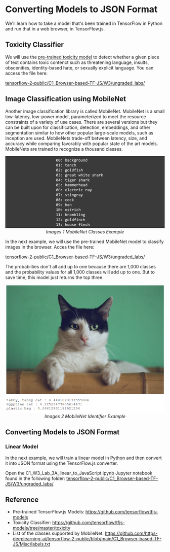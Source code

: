 # Converting Models to JSON Format

We'll learn how to take a model that's been trained in TensorFlow in Python and run that in a web browser, in TensorFlow.js.

## Toxicity Classifier
We will use the [pre-trained toxicity model](https://github.com/tensorflow/tfjs-models/tree/master/toxicity) to detect whether a given piece of text contains toxic contenct such as threatening language, insults, obscenities, identity-based hate, or sexually explicit language. You can access the file here:

[tensorflow-2-public/C1_Browser-based-TF-JS/W3/ungraded_labs/](../../tensorflow-2-public/C1_Browser-based-TF-JS/W3/ungraded_labs/)

## Image Classification using MobileNet
Another image classification library is called MobileNet. MobileNet is a small low-latency, low-power model, parameterized to meet the resource constraints of a variety of use cases. There are several versions but they can be built upon for classification, detection, embeddings, and other segmentation similar to how other popular large-scale models, such as Inception are used. MobileNets trade-off between latency, size, and accuracy while comparing favorably with popular state of the art models. MobileNets are trained to recognize a thousand classes.

<p align="center">
    <img src="img/1-mobilenet.png" alt="mobile-net"> <br>
    <i>Images 1 MobileNet Classes Example</i>
</p>

In the next example, we will use the pre-trained MobileNet model to classify images in the browser. Acces the file here:

[tensorflow-2-public/C1_Browser-based-TF-JS/W3/ungraded_labs/](../../tensorflow-2-public/C1_Browser-based-TF-JS/W3/ungraded_labs/)

The probabiities don't all add up to one because there are 1,000 classes and the probability values for all 1,000 classes will add up to one. But to save time, this model just returns the top three.

<p align="center">
    <img src="img/2-mobilenet-example.png" alt="mobile-net-example"> <br>
    <i>Images 2 MobileNet Identifier Example</i>
</p>

## Converting Models to JSON Format
### **Linear Model**
In the next example, we will train a linear model in Python and then convert it into JSON format using the TensorFlow.js converter.

Open the C1_W3_Lab_3A_linear_to_JavaScript.ipynb Jupyter notebook found in the following folder:
[tensorflow-2-public/C1_Browser-based-TF-JS/W3/ungraded_labs/](../../tensorflow-2-public/C1_Browser-based-TF-JS/W3/ungraded_labs/)

## Reference
* Pre-trained TensorFlow.js Models: https://github.com/tensorflow/tfjs-models
* Toxicity Classifier: https://github.com/tensorflow/tfjs-models/tree/master/toxicity
* List of the classes supported by MobileNet: https://github.com/https-deeplearning-ai/tensorflow-2-public/blob/main/C1_Browser-based-TF-JS/Misc/labels.txt

